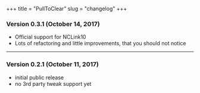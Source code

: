 +++
title = "PullToClear"
slug = "changelog"
+++

### Version 0.3.1 (October 14, 2017)

- Official support for NCLink10
- Lots of refactoring and little improvements, that you should not notice

---

### Version 0.2.1 (October 11, 2017)

- initial public release
- no 3rd party tweak support yet
